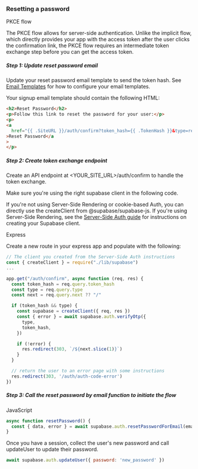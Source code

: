 ### Resetting a password

PKCE flow

The PKCE flow allows for server-side authentication. Unlike the implicit flow, which directly provides your app with the access token after the user clicks the confirmation link, the PKCE flow requires an intermediate token exchange step before you can get the access token.

##### Step 1: Update reset password email

Update your reset password email template to send the token hash. See [Email Templates](https://supabase.com/docs/guides/auth/auth-email-templates) for how to configure your email templates.

Your signup email template should contain the following HTML:

```html
<h2>Reset Password</h2>
<p>Follow this link to reset the password for your user:</p>
<p>
<a
  href="{{ .SiteURL }}/auth/confirm?token_hash={{ .TokenHash }}&type=recovery&next=/account/update-password"
>Reset Password</a
>
</p>
```

##### Step 2: Create token exchange endpoint

Create an API endpoint at <YOUR_SITE_URL>/auth/confirm to handle the token exchange.

Make sure you're using the right supabase client in the following code.

If you're not using Server-Side Rendering or cookie-based Auth, you can directly use the createClient from @supabase/supabase-js. If you're using Server-Side Rendering, see the [Server-Side Auth guide](https://supabase.com/docs/guides/auth/server-side/creating-a-client) for instructions on creating your Supabase client.

Express

Create a new route in your express app and populate with the following:

```javascript
// The client you created from the Server-Side Auth instructions
const { createClient } = require("./lib/supabase")
...

app.get("/auth/confirm", async function (req, res) {
  const token_hash = req.query.token_hash
  const type = req.query.type
  const next = req.query.next ?? "/"

  if (token_hash && type) {
    const supabase = createClient({ req, res })
    const { error } = await supabase.auth.verifyOtp({
      type,
      token_hash,
    })

    if (!error) {
      res.redirect(303, `/${next.slice(1)}`)
    }
  }

  // return the user to an error page with some instructions
  res.redirect(303, '/auth/auth-code-error')
})
```

##### Step 3: Call the reset password by email function to initiate the flow

JavaScript

```javascript
async function resetPassword() {
  const { data, error } = await supabase.auth.resetPasswordForEmail(email)
}
```

Once you have a session, collect the user's new password and call updateUser to update their password.

```javascript
await supabase.auth.updateUser({ password: 'new_password' })
```
